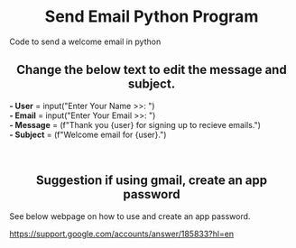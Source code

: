 <h1 align="center">Send Email Python Program</h1>
Code to send a welcome email in python

<h2 align="center">Change the below text to edit the message and subject.</h2>

<strong> - User</strong> = input("Enter Your Name >>: ") </br>
<strong> - Email</strong> = input("Enter Your Email >>: ")</br>
<strong> - Message</strong> = (f"Thank you {user} for signing up to recieve emails.")</br>
<strong> - Subject</strong> = (f"Welcome email for {user}.")

<br>
<h2 align="center"><strong/>Suggestion if using gmail, create an app password</strong></h2>

See below webpage on how to use and create an app password.

https://support.google.com/accounts/answer/185833?hl=en

